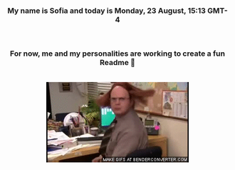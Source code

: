 


<div align="center">
<h3 >My name is Sofia and today is Monday, 23 August, 15:13 GMT-4</h3><br>
<h3 >For now, me and my personalities are working to create a fun Readme 👋
</h3><br>
<img src='img/dwight.gif' alt='working...'/>
</div>
